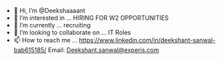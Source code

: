 - 👋 Hi, I’m @Deekshaaaant
- 👀 I’m interested in ... HIRING FOR W2 OPPORTUNITIES
- 🌱 I’m currently ...      recruiting
- 💞️ I’m looking to collaborate on ... IT Roles
- 📫 How to reach me ... https://www.linkedin.com/in/deekshant-sanwal-bab615185/  Email: Deekshant.sanwal@experis.com

<!---
Deekshaaaant/Deekshaaaant is a ✨ special ✨ repository because its `README.md` (this file) appears on your GitHub profile.
You can click the Preview link to take a look at your changes.
--->
